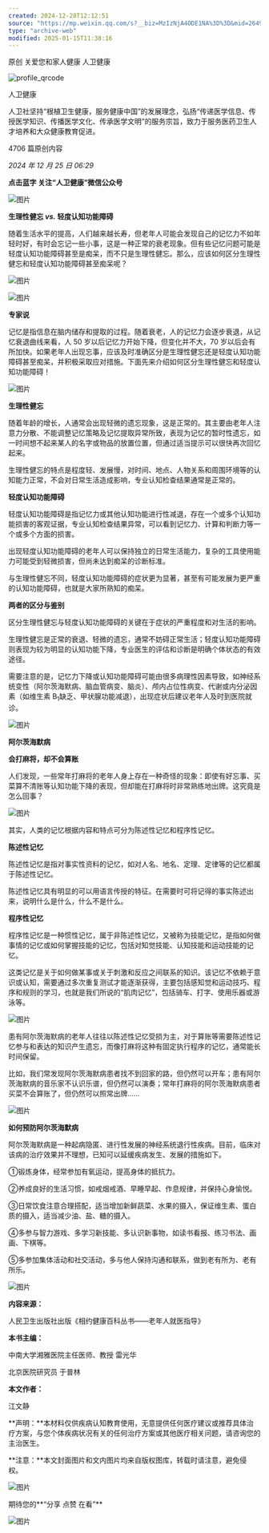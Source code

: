 ```yaml
---
created: 2024-12-28T12:12:51
source: "https://mp.weixin.qq.com/s?__biz=MzIzNjA4ODE1NA%3D%3D&mid=2649883675&idx=1&sn=cb185a474b7cd9c65b9e9521389074ed&scene=45#wechat_redirect"
type: "archive-web"
modified: 2025-01-15T11:38:16
---
```


原创 关爱您和家人健康 人卫健康

![profile_qrcode](https://mp.weixin.qq.com/mp/qrcode?scene=10000005&size=102&__biz=MzIzNjA4ODE1NA==&mid=2649883675&idx=1&sn=cb185a474b7cd9c65b9e9521389074ed&send_time=)

人卫健康

人卫社坚持“根植卫生健康，服务健康中国”的发展理念，弘扬“传递医学信息、传授医学知识、传播医学文化、传承医学文明”的服务宗旨，致力于服务医药卫生人才培养和大众健康教育促进。

4706 篇原创内容

*2024 年 12 月 25 日 06:29*

**点击蓝字  关注“人卫健康”微信公众号** 

![图片](https://mmbiz.qpic.cn/mmbiz_gif/DnQ4d5VVDd6R6PicEVaiaa3Ce7LvbwZwWkcIktRQnz8ibVrKvkNqeA6menzcVRdmNomkd58yggTCic5HF26zRUqEcA/640?wx_fmt=gif&from=appmsg&tp=webp&wxfrom=5&wx_lazy=1)

**生理性健忘 *vs.* 轻度认知功能障碍**

随着生活水平的提高，人们越来越长寿，但老年人可能会发现自己的记忆力不如年轻时好，有时会忘记一些小事，这是一种正常的衰老现象。但有些记忆问题可能是轻度认知功能障碍甚至是痴呆，而不只是生理性健忘。那么，应该如何区分生理性健忘和轻度认知功能障碍甚至痴呆呢？

![图片](https://mmbiz.qpic.cn/mmbiz_jpg/DnQ4d5VVDd6R6PicEVaiaa3Ce7LvbwZwWkE6g5kJO7mxFvG42bHjMDwHY2ADtqgQUuYn4qHe724pDDicuoicPibcCdg/640?wx_fmt=jpeg&from=appmsg&tp=webp&wxfrom=5&wx_lazy=1&wx_co=1)

![图片](https://mmbiz.qpic.cn/mmbiz_jpg/DnQ4d5VVDd6R6PicEVaiaa3Ce7LvbwZwWkPNYibtcxZonxUehRax5n72eWHSSENFLXJia6xMmZylNvMHMVGSicmCCnw/640?wx_fmt=jpeg&from=appmsg&tp=webp&wxfrom=5&wx_lazy=1&wx_co=1)

**专家说**

记忆是指信息在脑内储存和提取的过程。随着衰老，人的记忆力会逐步衰退，从记忆衰退曲线来看，人 50 岁以后记忆力开始下降，但变化并不大，70 岁以后会有所加快。如果老年人出现忘事，应该及时准确区分是生理性健忘还是轻度认知功能障碍甚至痴呆，并积极采取应对措施。下面先来介绍如何区分生理性健忘和轻度认知功能障碍！

![图片](https://mp.weixin.qq.com/www.w3.org/2000/svg'%20xmlns:xlink='http://www.w3.org/1999/xlink'%3E%3Ctitle%3E%3C/title%3E%3Cg%20stroke='none'%20stroke-width='1'%20fill='none'%20fill-rule='evenodd'%20fill-opacity='0'%3E%3Cg%20transform='translate(-249.000000,%20-126.000000)'%20fill='%23FFFFFF'%3E%3Crect%20x='249'%20y='126'%20width='1'%20height='1'%3E%3C/rect%3E%3C/g%3E%3C/g%3E%3C/svg%3E)

**生理性健忘**

随着年龄的增长，人通常会出现轻微的遗忘现象，这是正常的。其主要由老年人注意力分散、不能调整记忆策略及记忆提取异常所致，表现为记忆的暂时性遗忘，如一时间想不起来某人的名字或物品的放置位置，但通过适当提示可以很快再次回忆起来。

生理性健忘的特点是程度轻、发展慢，对时间、地点、人物关系和周围环境等的认知能力正常，不会对日常生活造成影响，专业认知检查结果通常是正常的。

**轻度认知功能障碍**

轻度认知功能障碍是指记忆力或其他认知功能进行性减退，存在一个或多个认知功能损害的客观证据，专业认知检查结果异常，可以看到记忆力、计算和判断力等一个或多个方面的损害。

出现轻度认知功能障碍的老年人可以保持独立的日常生活能力，复杂的工具使用能力可能受到轻微损害，但尚未达到痴呆的诊断标准。

与生理性健忘不同，轻度认知功能障碍的症状更为显著，甚至有可能发展为更严重的认知功能障碍，也就是大家所熟知的痴呆。

**两者的区分与鉴别**

区分生理性健忘与轻度认知功能障碍的关键在于症状的严重程度和对生活的影响。

生理性健忘是正常的衰退、轻微的遗忘，通常不妨碍正常生活；轻度认知功能障碍则表现为较为明显的认知功能下降，专业医生的评估和诊断是明确个体状态的有效途径。

需要注意的是，记忆力下降或认知功能障碍可能由很多病理性因素导致，如神经系统变性（阿尔茨海默病、脑血管病变、脑炎）、颅内占位性病变、代谢或内分泌因素（如维生素 B<sub>1</sub>缺乏、甲状腺功能减退），出现症状后建议老年人及时到医院就诊。

![图片](https://mp.weixin.qq.com/www.w3.org/2000/svg'%20xmlns:xlink='http://www.w3.org/1999/xlink'%3E%3Ctitle%3E%3C/title%3E%3Cg%20stroke='none'%20stroke-width='1'%20fill='none'%20fill-rule='evenodd'%20fill-opacity='0'%3E%3Cg%20transform='translate(-249.000000,%20-126.000000)'%20fill='%23FFFFFF'%3E%3Crect%20x='249'%20y='126'%20width='1'%20height='1'%3E%3C/rect%3E%3C/g%3E%3C/g%3E%3C/svg%3E)

**阿尔茨海默病**

**会打麻将，却不会算账**

人们发现，一些常年打麻将的老年人身上存在一种奇怪的现象：即使有好忘事、买菜算不清账等认知功能下降的表现，但却能在打麻将时非常熟练地出牌。这究竟是怎么回事？

![图片](https://mp.weixin.qq.com/www.w3.org/2000/svg'%20xmlns:xlink='http://www.w3.org/1999/xlink'%3E%3Ctitle%3E%3C/title%3E%3Cg%20stroke='none'%20stroke-width='1'%20fill='none'%20fill-rule='evenodd'%20fill-opacity='0'%3E%3Cg%20transform='translate(-249.000000,%20-126.000000)'%20fill='%23FFFFFF'%3E%3Crect%20x='249'%20y='126'%20width='1'%20height='1'%3E%3C/rect%3E%3C/g%3E%3C/g%3E%3C/svg%3E)

其实，人类的记忆根据内容和特点可分为陈述性记忆和程序性记忆。

**陈述性记忆**

陈述性记忆是指对事实性资料的记忆，如对人名、地名、定理、定律等的记忆都属于陈述性记忆。

陈述性记忆具有明显的可以用语言传授的特征。在需要时可将记得的事实陈述出来，说明什么是什么，什么不是什么。

**程序性记忆**

程序性记忆是一种惯性记忆，属于非陈述性记忆，又被称为技能记忆，是指如何做事情的记忆或如何掌握技能的记忆，包括对知觉技能、认知技能和运动技能的记忆。

这类记忆是关于如何做某事或关于刺激和反应之间联系的知识。该记忆不依赖于意识或认知，需要通过多次重复测试才能逐渐获得，主要包括感知觉和运动技巧、程序和规则的学习，也就是我们所说的“肌肉记忆”，包括骑车、打字、使用乐器或游泳等。

![图片](https://mp.weixin.qq.com/www.w3.org/2000/svg'%20xmlns:xlink='http://www.w3.org/1999/xlink'%3E%3Ctitle%3E%3C/title%3E%3Cg%20stroke='none'%20stroke-width='1'%20fill='none'%20fill-rule='evenodd'%20fill-opacity='0'%3E%3Cg%20transform='translate(-249.000000,%20-126.000000)'%20fill='%23FFFFFF'%3E%3Crect%20x='249'%20y='126'%20width='1'%20height='1'%3E%3C/rect%3E%3C/g%3E%3C/g%3E%3C/svg%3E)

患有阿尔茨海默病的老年人往往以陈述性记忆受损为主，对于算账等需要陈述性记忆参与和表达的知识产生遗忘，而像打麻将这种有固定执行程序的记忆，通常能长时间保留。

比如，我们常发现阿尔茨海默病患者找不到回家的路，但仍然可以开车；患有阿尔茨海默病的音乐家不认识乐谱，但仍然可以演奏；常年打麻将的阿尔茨海默病患者买菜不会算账了，但仍然可以照常出牌……

![图片](https://mp.weixin.qq.com/www.w3.org/2000/svg'%20xmlns:xlink='http://www.w3.org/1999/xlink'%3E%3Ctitle%3E%3C/title%3E%3Cg%20stroke='none'%20stroke-width='1'%20fill='none'%20fill-rule='evenodd'%20fill-opacity='0'%3E%3Cg%20transform='translate(-249.000000,%20-126.000000)'%20fill='%23FFFFFF'%3E%3Crect%20x='249'%20y='126'%20width='1'%20height='1'%3E%3C/rect%3E%3C/g%3E%3C/g%3E%3C/svg%3E)

**如何预防阿尔茨海默病**

阿尔茨海默病是一种起病隐匿、进行性发展的神经系统退行性疾病。目前，临床对该病的治疗效果并不理想，已知可以延缓疾病发生、发展的措施如下。

①锻炼身体，经常参加有氧运动，提高身体的抵抗力。

②养成良好的生活习惯，如戒烟戒酒、早睡早起、作息规律，并保持心身愉悦。

③日常饮食注意合理搭配，适当增加新鲜蔬菜、水果的摄入，保证维生素、蛋白质的摄入，适当减少油、盐、糖的摄入。

④多参与智力游戏、多学习新技能、多认识新事物，如读书看报、练习书法、画画、下棋等。

⑤多参加集体活动和社交活动，多与他人保持沟通和联系，做到老有所为、老有所乐。

![图片](https://mp.weixin.qq.com/www.w3.org/2000/svg'%20xmlns:xlink='http://www.w3.org/1999/xlink'%3E%3Ctitle%3E%3C/title%3E%3Cg%20stroke='none'%20stroke-width='1'%20fill='none'%20fill-rule='evenodd'%20fill-opacity='0'%3E%3Cg%20transform='translate(-249.000000,%20-126.000000)'%20fill='%23FFFFFF'%3E%3Crect%20x='249'%20y='126'%20width='1'%20height='1'%3E%3C/rect%3E%3C/g%3E%3C/g%3E%3C/svg%3E)

**内容来源：**

人民卫生出版社出版《相约健康百科丛书——老年人就医指导》

**本书主编：**

中南大学湘雅医院主任医师、教授  雷光华　

北京医院研究员  于普林

**本文作者：**

江文静

**声明：**本材料仅供疾病认知教育使用，无意提供任何医疗建议或推荐具体治疗方案，与您个体疾病状况有关的任何治疗方案或其他医疗相关问题，请咨询您的主治医生。

**注意：**本文封面图片和文内图片均来自版权图库，转载时请注意，避免侵权。

![图片](https://mp.weixin.qq.com/www.w3.org/2000/svg'%20xmlns:xlink='http://www.w3.org/1999/xlink'%3E%3Ctitle%3E%3C/title%3E%3Cg%20stroke='none'%20stroke-width='1'%20fill='none'%20fill-rule='evenodd'%20fill-opacity='0'%3E%3Cg%20transform='translate(-249.000000,%20-126.000000)'%20fill='%23FFFFFF'%3E%3Crect%20x='249'%20y='126'%20width='1'%20height='1'%3E%3C/rect%3E%3C/g%3E%3C/g%3E%3C/svg%3E)

期待您的**“分享 点赞 在看”**

![图片](https://mp.weixin.qq.com/www.w3.org/2000/svg'%20xmlns:xlink='http://www.w3.org/1999/xlink'%3E%3Ctitle%3E%3C/title%3E%3Cg%20stroke='none'%20stroke-width='1'%20fill='none'%20fill-rule='evenodd'%20fill-opacity='0'%3E%3Cg%20transform='translate(-249.000000,%20-126.000000)'%20fill='%23FFFFFF'%3E%3Crect%20x='249'%20y='126'%20width='1'%20height='1'%3E%3C/rect%3E%3C/g%3E%3C/g%3E%3C/svg%3E)

